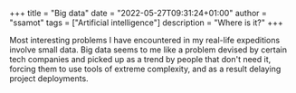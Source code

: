 +++
title = "Big data"
date = "2022-05-27T09:31:24+01:00"
author = "ssamot"
tags = ["Artificial intelligence"]
description = "Where is it?"
+++

Most interesting problems I have encountered in my real-life expeditions involve small data. Big data seems to me like a problem devised by certain tech companies and picked up as a trend by people that don't need it, forcing them to use tools of extreme complexity, and as a result delaying project deployments. 
